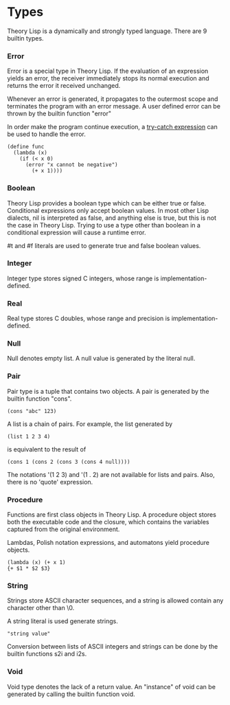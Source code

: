 # Types

Theory Lisp is a dynamically and strongly typed language. There are 9 builtin types.

### Error

Error is a special type in Theory Lisp. If the evaluation of an expression yields an error, the receiver immediately stops its normal execution and returns the error it received unchanged.

Whenever an error is generated, it propagates to the outermost scope and terminates the program with an error message. A user defined error can be thrown by the builtin function "error"

In order make the program continue execution, a [try-catch expression](expressions.md#Try-Catch-Expression) can be used to handle the error.

```
(define func
  (lambda (x)
    (if (< x 0)
      (error "x cannot be negative")
        (+ x 1))))
```

### Boolean

Theory Lisp provides a boolean type which can be either true or false. Conditional expressions only accept boolean values. In most other Lisp dialects, nil is interpreted as false, and anything else is true, but this is not the case in Theory Lisp. Trying to use a type other than boolean in a conditional expression will cause a runtime error.

#t and #f literals are used to generate true and false boolean values.

### Integer

Integer type stores signed C integers, whose range is implementation-defined.

### Real

Real type stores C doubles, whose range and precision is implementation-defined.

### Null

Null denotes empty list. A null value is generated by the literal null.

### Pair

Pair type is a tuple that contains two objects. A pair is generated by the builtin function "cons". 

```
(cons "abc" 123)
```

A list is a chain of pairs. For example, the list generated by 

```
(list 1 2 3 4)
```

is equivalent to the result of

```
(cons 1 (cons 2 (cons 3 (cons 4 null))))
```

The notations '(1 2 3) and '(1 . 2) are not available for lists and pairs. Also, there is no 'quote' expression.

### Procedure

Functions are first class objects in Theory Lisp. A procedure object stores both the executable code and the closure, which contains the variables captured from the original environment.

Lambdas, Polish notation expressions, and automatons yield procedure objects.

```
(lambda (x) (+ x 1)
{+ $1 * $2 $3}
```

### String

Strings store ASCII character sequences, and a string is allowed contain any character other than \0. 

A string literal is used generate strings.
```
"string value"
```

Conversion between lists of ASCII integers and strings can be done by the builtin functions s2i and i2s.

### Void

Void type denotes the lack of a return value. An "instance" of void can be generated by calling the builtin function void.